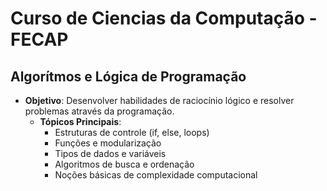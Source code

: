 # Curso de Ciencias da Computação -FECAP

## Algorítmos e Lógica de Programação
- **Objetivo**: Desenvolver habilidades de raciocínio lógico e resolver problemas através da programação.
   - **Tópicos Principais**:
     - Estruturas de controle (if, else, loops)
     - Funções e modularização
     - Tipos de dados e variáveis
     - Algoritmos de busca e ordenação
     - Noções básicas de complexidade computacional